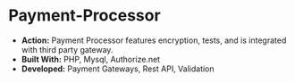 # Payment-Processor
* __Action:__ Payment Processor features encryption, tests, and is integrated with third party gateway.
* __Built With:__ PHP, Mysql, Authorize.net
* __Developed:__ Payment Gateways, Rest API, Validation
